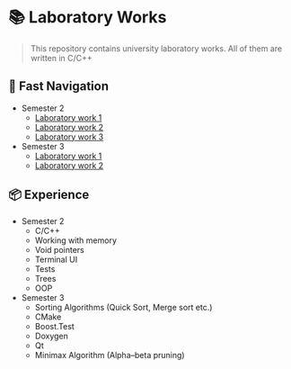 # 📚 Laboratory Works

> This repository contains university laboratory works. All of them are written in C/C++

## 🚀 Fast Navigation
- Semester 2
    - [Laboratory work 1](https://github.com/OwlCodR/labs/tree/main/semester-2/lab-1)
    - [Laboratory work 2](https://github.com/OwlCodR/labs/tree/main/semester-2/lab-2)
    - [Laboratory work 3](https://github.com/OwlCodR/labs/tree/main/semester-2/lab-3)
- Semester 3
    - [Laboratory work 1](https://github.com/OwlCodR/labs/tree/main/semester-3/lab-1)
    - [Laboratory work 2](https://github.com/OwlCodR/labs/tree/main/semester-3/lab-2)

## 📦 Experience
- Semester 2
    - C/С++
    - Working with memory
    - Void pointers
    - Terminal UI
    - Tests
    - Trees
    - OOP
- Semester 3
    - Sorting Algorithms (Quick Sort, Merge sort etc.)
    - CMake
    - Boost.Test
    - Doxygen
    - Qt
    - Minimax Algorithm (Alpha–beta pruning)

